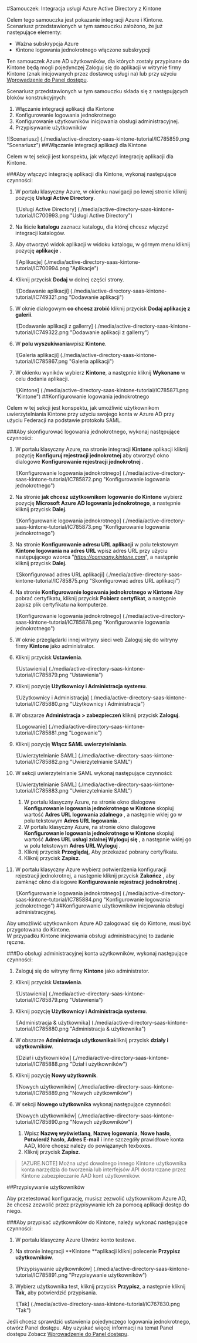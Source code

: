 <properties 
    pageTitle="Samouczek: Integracja usługi Azure Active Directory z Kintone | Microsoft Azure" 
    description="Dowiedz się, jak użyć Kintone z usługi Azure Active Directory w celu włączenia rejestracji jednokrotnej, automatycznego inicjowania obsługi administracyjnej i nie tylko!" 
    services="active-directory" 
    authors="jeevansd"  
    documentationCenter="na" 
    manager="femila"/>
<tags 
    ms.service="active-directory" 
    ms.devlang="na" 
    ms.topic="article" 
    ms.tgt_pltfrm="na" 
    ms.workload="identity" 
    ms.date="09/01/2016" 
    ms.author="jeedes" />

#<a name="tutorial-azure-active-directory-integration-with-kintone"></a>Samouczek: Integracja usługi Azure Active Directory z Kintone
  
Celem tego samouczka jest pokazanie integracji Azure i Kintone.  
Scenariusz przedstawionych w tym samouczku założono, że już następujące elementy:

-   Ważna subskrypcja Azure
-   Kintone logowania jednokrotnego włączone subskrypcji
  
Ten samouczek Azure AD użytkowników, dla których zostały przypisane do Kintone będą mogli pojedynczej Zaloguj się do aplikacji w witrynie firmy Kintone (znak inicjowanych przez dostawcę usługi na) lub przy użyciu [Wprowadzenie do Panel dostępu](active-directory-saas-access-panel-introduction.md).
  
Scenariusz przedstawionych w tym samouczku składa się z następujących bloków konstrukcyjnych:

1.  Włączanie integracji aplikacji dla Kintone
2.  Konfigurowanie logowania jednokrotnego
3.  Konfigurowanie użytkowników inicjowania obsługi administracyjnej.
4.  Przypisywanie użytkowników

![Scenariusz] (./media/active-directory-saas-kintone-tutorial/IC785859.png "Scenariusz")
##<a name="enabling-the-application-integration-for-kintone"></a>Włączanie integracji aplikacji dla Kintone
  
Celem w tej sekcji jest konspektu, jak włączyć integrację aplikacji dla Kintone.

###<a name="to-enable-the-application-integration-for-kintone-perform-the-following-steps"></a>Aby włączyć integrację aplikacji dla Kintone, wykonaj następujące czynności:

1.  W portalu klasyczny Azure, w okienku nawigacji po lewej stronie kliknij pozycję **Usługi Active Directory**.

    ![Usługi Active Directory] (./media/active-directory-saas-kintone-tutorial/IC700993.png "Usługi Active Directory")

2.  Na liście **katalogu** zaznacz katalogu, dla której chcesz włączyć integracji katalogów.

3.  Aby otworzyć widok aplikacji w widoku katalogu, w górnym menu kliknij pozycję **aplikacje** .

    ![Aplikacje] (./media/active-directory-saas-kintone-tutorial/IC700994.png "Aplikacje")

4.  Kliknij przycisk **Dodaj** w dolnej części strony.

    ![Dodawanie aplikacji] (./media/active-directory-saas-kintone-tutorial/IC749321.png "Dodawanie aplikacji")

5.  W oknie dialogowym **co chcesz zrobić** kliknij przycisk **Dodaj aplikację z galerii**.

    ![Dodawanie aplikacji z gallerry] (./media/active-directory-saas-kintone-tutorial/IC749322.png "Dodawanie aplikacji z gallerry")

6.  W **polu wyszukiwania**wpisz **Kintone**.

    ![Galeria aplikacji] (./media/active-directory-saas-kintone-tutorial/IC785867.png "Galeria aplikacji")

7.  W okienku wyników wybierz **Kintone**, a następnie kliknij **Wykonano** w celu dodania aplikacji.

    ![Kintone] (./media/active-directory-saas-kintone-tutorial/IC785871.png "Kintone")
##<a name="configuring-single-sign-on"></a>Konfigurowanie logowania jednokrotnego
  
Celem w tej sekcji jest konspektu, jak umożliwić użytkownikom uwierzytelniania Kintone przy użyciu swojego konta w Azure AD przy użyciu Federacji na podstawie protokołu SAML.

###<a name="to-configure-single-sign-on-perform-the-following-steps"></a>Aby skonfigurować logowania jednokrotnego, wykonaj następujące czynności:

1.  W portalu klasyczny Azure, na stronie integracji **Kintone** aplikacji kliknij pozycję **Konfiguruj rejestracji jednokrotnej** aby otworzyć okno dialogowe **Konfigurowanie rejestracji jednokrotnej** .

    ![Konfigurowanie logowania jednokrotnego] (./media/active-directory-saas-kintone-tutorial/IC785872.png "Konfigurowanie logowania jednokrotnego")

2.  Na stronie **jak chcesz użytkownikom logowanie do Kintone** wybierz pozycję **Microsoft Azure AD logowania jednokrotnego**, a następnie kliknij przycisk **Dalej**.

    ![Konfigurowanie logowania jednokrotnego] (./media/active-directory-saas-kintone-tutorial/IC785873.png "Konfigurowanie logowania jednokrotnego")

3.  Na stronie **Konfigurowanie adresu URL aplikacji** w polu tekstowym **Kintone logowania na adres URL** wpisz adres URL przy użyciu następującego wzorca "*https://company.kintone.com*", a następnie kliknij przycisk **Dalej**.

    ![Skonfigurować adres URL aplikacji] (./media/active-directory-saas-kintone-tutorial/IC785875.png "Skonfigurować adres URL aplikacji")

4.  Na stronie **Konfigurowanie logowania jednokrotnego w Kintone** Aby pobrać certyfikatu, kliknij przycisk **Pobierz certyfikat**, a następnie zapisz plik certyfikatu na komputerze.

    ![Konfigurowanie logowania jednokrotnego] (./media/active-directory-saas-kintone-tutorial/IC785878.png "Konfigurowanie logowania jednokrotnego")

5.  W oknie przeglądarki innej witryny sieci web Zaloguj się do witryny firmy **Kintone** jako administrator.

6.  Kliknij przycisk **Ustawienia**.

    ![Ustawienia] (./media/active-directory-saas-kintone-tutorial/IC785879.png "Ustawienia")

7.  Kliknij pozycję **Użytkownicy i Administracja systemu**.

    ![Użytkownicy i Administracja] (./media/active-directory-saas-kintone-tutorial/IC785880.png "Użytkownicy i Administracja")

8.  W obszarze **Administracja \> zabezpieczeń** kliknij przycisk **Zaloguj**.

    ![Logowanie] (./media/active-directory-saas-kintone-tutorial/IC785881.png "Logowanie")

9.  Kliknij pozycję **Włącz SAML uwierzytelniania**.

    ![Uwierzytelnianie SAML] (./media/active-directory-saas-kintone-tutorial/IC785882.png "Uwierzytelnianie SAML")

10. W sekcji uwierzytelnianie SAML wykonaj następujące czynności:

    ![Uwierzytelnianie SAML] (./media/active-directory-saas-kintone-tutorial/IC785883.png "Uwierzytelnianie SAML")

    1.  W portalu klasyczny Azure, na stronie okno dialogowe **Konfigurowanie logowania jednokrotnego w Kintone** skopiuj wartość **Adres URL logowania zdalnego** , a następnie wklej go w polu tekstowym **Adres URL logowania** .
    2.  W portalu klasyczny Azure, na stronie okno dialogowe **Konfigurowanie logowania jednokrotnego w Kintone** skopiuj wartość **Adres URL usługi zdalnej Wyloguj się** , a następnie wklej go w polu tekstowym **Adres URL Wyloguj** .
    3.  Kliknij przycisk **Przeglądaj,** Aby przekazać pobrany certyfikatu.
    4.  Kliknij przycisk **Zapisz**.

11. W portalu klasyczny Azure wybierz potwierdzenia konfiguracji rejestracji jednokrotnej, a następnie kliknij przycisk **Zakończ** , aby zamknąć okno dialogowe **Konfigurowanie rejestracji jednokrotnej** .

    ![Konfigurowanie logowania jednokrotnego] (./media/active-directory-saas-kintone-tutorial/IC785884.png "Konfigurowanie logowania jednokrotnego")
##<a name="configuring-user-provisioning"></a>Konfigurowanie użytkowników inicjowania obsługi administracyjnej.
  
Aby umożliwić użytkownikom Azure AD zalogować się do Kintone, musi być przygotowana do Kintone.  
W przypadku Kintone inicjowania obsługi administracyjnej to zadanie ręczne.

###<a name="to-provision-a-user-accounts-perform-the-following-steps"></a>Do obsługi administracyjnej konta użytkowników, wykonaj następujące czynności:

1.  Zaloguj się do witryny firmy **Kintone** jako administrator.

2.  Kliknij przycisk **Ustawienia**.

    ![Ustawienia] (./media/active-directory-saas-kintone-tutorial/IC785879.png "Ustawienia")

3.  Kliknij pozycję **Użytkownicy i Administracja systemu**.

    ![Administracja & użytkownika] (./media/active-directory-saas-kintone-tutorial/IC785880.png "Administracja & użytkownika")

4.  W obszarze **Administracja użytkownika**kliknij przycisk **działy i użytkowników**.

    ![Dział i użytkowników] (./media/active-directory-saas-kintone-tutorial/IC785888.png "Dział i użytkowników")

5.  Kliknij pozycję **Nowy użytkownik**.

    ![Nowych użytkowników] (./media/active-directory-saas-kintone-tutorial/IC785889.png "Nowych użytkowników")

6.  W sekcji **Nowego użytkownika** wykonaj następujące czynności:

    ![Nowych użytkowników] (./media/active-directory-saas-kintone-tutorial/IC785890.png "Nowych użytkowników")

    1.  Wpisz **Nazwę wyświetlaną**, **Nazwę logowania**, **Nowe hasło**, **Potwierdź hasło**, **Adres E-mail** i inne szczegóły prawidłowe konta AAD, które chcesz należy do powiązanych texboxes.
    2.  Kliknij przycisk **Zapisz**.

>[AZURE.NOTE] Można użyć dowolnego innego Kintone użytkownika konta narzędzia do tworzenia lub interfejsów API dostarczane przez Kintone zabezpieczanie AAD kont użytkowników.

##<a name="assigning-users"></a>Przypisywanie użytkowników
  
Aby przetestować konfigurację, musisz zezwolić użytkownikom Azure AD, że chcesz zezwolić przez przypisywanie ich za pomocą aplikacji dostęp do niego.

###<a name="to-assign-users-to-kintone-perform-the-following-steps"></a>Aby przypisać użytkowników do Kintone, należy wykonać następujące czynności:

1.  W portalu klasyczny Azure Utwórz konto testowe.

2.  Na stronie integracji **Kintone **aplikacji kliknij polecenie **Przypisz użytkowników**.

    ![Przypisywanie użytkowników] (./media/active-directory-saas-kintone-tutorial/IC785891.png "Przypisywanie użytkowników")

3.  Wybierz użytkownika test, kliknij przycisk **Przypisz**, a następnie kliknij **Tak,** aby potwierdzić przypisania.

    ![Tak] (./media/active-directory-saas-kintone-tutorial/IC767830.png "Tak")
  
Jeśli chcesz sprawdzić ustawienia pojedynczego logowania jednokrotnego, otwórz Panel dostępu. Aby uzyskać więcej informacji na temat Panel dostępu Zobacz [Wprowadzenie do Panel dostępu](active-directory-saas-access-panel-introduction.md).
